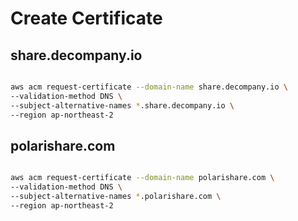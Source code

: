# Create Certificate

## share.decompany.io

```bash

aws acm request-certificate --domain-name share.decompany.io \
--validation-method DNS \
--subject-alternative-names *.share.decompany.io \
--region ap-northeast-2
```

## polarishare.com

```bash

aws acm request-certificate --domain-name polarishare.com \
--validation-method DNS \
--subject-alternative-names *.polarishare.com \
--region ap-northeast-2
```
